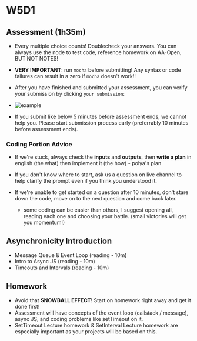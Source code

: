 # W5D1

## Assessment (1h35m)
- Every multiple choice counts! Doublecheck your answers. You can always use the node to test code, reference homework on AA-Open, BUT NOT NOTES! 

- **VERY IMPORTANT**: run `mocha` before submitting! Any syntax or code failures can result in a zero if `mocha` doesn't work!!

- After you have finished and submitted your assessment, you can verify your submission by clicking `your submission`: 
- ![example](https://i.imgur.com/EMyUqNW.png)
  
- If you submit like below 5 minutes before assessment ends, we cannot help you. Please start submission process early (preferrably 10 minutes before assessment ends).

### Coding Portion Advice
- If we're stuck, always check the **inputs** and **outputs**, then **write a plan** in english (the what) then implement it (the how) - polya's plan

- If you don't know where to start, ask us a question on live channel to help clarify the prompt even if you think you understood it.

- If we're unable to get started on a question after 10 minutes, don't stare down the code, move on to the next question and come back later.  
  - some coding can be easier than others, I suggest opening all, reading each one and choosing your battle. (small victories will get you momentum!)


## Asynchronicity Introduction
- Message Queue & Event Loop (reading - 10m)
- Intro to Async JS (reading - 10m)
- Timeouts and Intervals (reading - 10m)

## Homework
- Avoid that **SNOWBALL EFFECT**! Start on homework right away and get it done first!
- Assessment will have concepts of the event loop (callstack / message), async JS, and coding problems like setTimeout on it. 
- SetTimeout Lecture homework & SetInterval Lecture homework are especially important as your projects will be based on this.